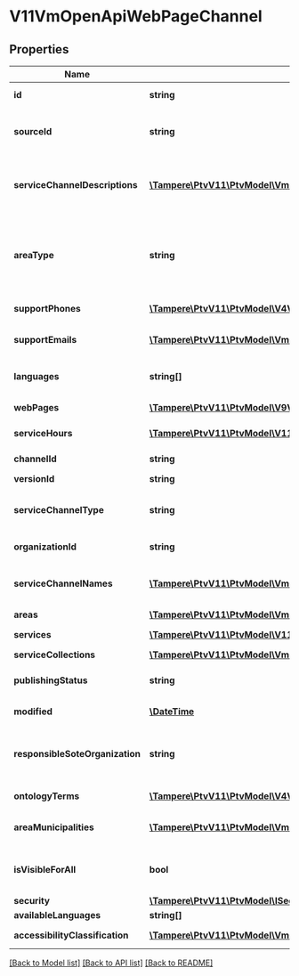 # V11VmOpenApiWebPageChannel

## Properties
Name | Type | Description | Notes
------------ | ------------- | ------------- | -------------
**id** | **string** | PTV identifier for the service channel. | [optional] 
**sourceId** | **string** | External system identifier for this service channel. User needs to be logged in to be able to get/set value. | [optional] 
**serviceChannelDescriptions** | [**\Tampere\PtvV11\PtvModel\VmOpenApiLocalizedListItem[]**](VmOpenApiLocalizedListItem.md) | List of localized service channel descriptions. Possible type values are: Description, Summary (in version 7 ShortDescription). (Max.Length: 2500 Description). | [optional] 
**areaType** | **string** | Area type. Possible values are: Nationwide, NationwideExceptAlandIslands or LimitedType.  In version 7 and older: WholeCountry, WholeCountryExceptAlandIslands, AreaType. | [optional] 
**supportPhones** | [**\Tampere\PtvV11\PtvModel\V4VmOpenApiPhone[]**](V4VmOpenApiPhone.md) | List of support phone numbers for the service channel. | [optional] 
**supportEmails** | [**\Tampere\PtvV11\PtvModel\VmOpenApiLanguageItem[]**](VmOpenApiLanguageItem.md) | List of support email addresses for the service channel. (Max.Length: 100). | [optional] 
**languages** | **string[]** | List of languages the service channel is available in (two letter language code). | [optional] 
**webPages** | [**\Tampere\PtvV11\PtvModel\V9VmOpenApiWebPage[]**](V9VmOpenApiWebPage.md) | List of service channel web pages. | [optional] 
**serviceHours** | [**\Tampere\PtvV11\PtvModel\V11VmOpenApiServiceHour[]**](V11VmOpenApiServiceHour.md) | List of service channel service hours. | [optional] 
**channelId** | **string** | Gets or sets the special channel identifier. | [optional] 
**versionId** | **string** | The identifier for current version. | [optional] 
**serviceChannelType** | **string** | Type of the service channel. Channel types: EChannel, WebPage, PrintableForm, Phone or ServiceLocation. | [optional] 
**organizationId** | **string** | PTV organization identifier responsible for the channel. | [optional] 
**serviceChannelNames** | [**\Tampere\PtvV11\PtvModel\VmOpenApiLocalizedListItem[]**](VmOpenApiLocalizedListItem.md) | Localized list of service channel names. Possible type values are: Name, AlternativeName (in version 7 AlternateName). | [optional] 
**areas** | [**\Tampere\PtvV11\PtvModel\VmOpenApiArea[]**](VmOpenApiArea.md) | List of service channel areas. | [optional] 
**services** | [**\Tampere\PtvV11\PtvModel\V11VmOpenApiServiceChannelService[]**](V11VmOpenApiServiceChannelService.md) | List of linked services including relationship data. | [optional] 
**serviceCollections** | [**\Tampere\PtvV11\PtvModel\VmOpenApiServiceServiceCollection[]**](VmOpenApiServiceServiceCollection.md) |  | [optional] 
**publishingStatus** | **string** | Publishing status. Possible values are: Draft, Published, Deleted or Modified. | [optional] 
**modified** | [**\DateTime**](\DateTime.md) | Date when item was modified/created (UTC). | [optional] 
**responsibleSoteOrganization** | **string** | Sote organization that is responsible for the service channel. Notice! At the moment always empty - the property is a placeholder for later use. | [optional] 
**ontologyTerms** | [**\Tampere\PtvV11\PtvModel\V4VmOpenApiOntologyTerm[]**](V4VmOpenApiOntologyTerm.md) | List of ontology terms related to the all service connections. | [optional] 
**areaMunicipalities** | [**\Tampere\PtvV11\PtvModel\VmOpenApiMunicipality[]**](VmOpenApiMunicipality.md) | List of municipalities including municipality code and a localized list of municipality names. | [optional] 
**isVisibleForAll** | **bool** | Indicates if channel can be used (referenced within services) by other users from other organizations. | [optional] 
**security** | [**\Tampere\PtvV11\PtvModel\ISecurityOwnOrganization**](ISecurityOwnOrganization.md) |  | [optional] 
**availableLanguages** | **string[]** | Gets or sets available languages | [optional] 
**accessibilityClassification** | [**\Tampere\PtvV11\PtvModel\VmOpenApiAccessibilityClassification[]**](VmOpenApiAccessibilityClassification.md) | The accessibility classification level. | [optional] 

[[Back to Model list]](../../README.md#documentation-for-models) [[Back to API list]](../../README.md#documentation-for-api-endpoints) [[Back to README]](../../README.md)


